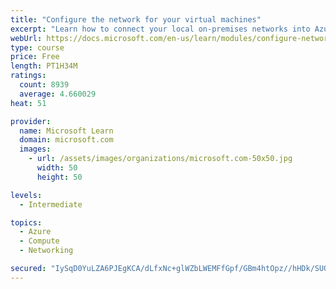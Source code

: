```yaml
---
title: "Configure the network for your virtual machines"
excerpt: "Learn how to connect your local on-premises networks into Azure using virtual networks, VPN gateways, and Azure ExpressRoute."
webUrl: https://docs.microsoft.com/en-us/learn/modules/configure-network-for-azure-virtual-machines/
type: course
price: Free
length: PT1H34M
ratings:
  count: 8939
  average: 4.660029
heat: 51

provider:
  name: Microsoft Learn
  domain: microsoft.com
  images:
    - url: /assets/images/organizations/microsoft.com-50x50.jpg
      width: 50
      height: 50

levels:
  - Intermediate

topics:
  - Azure
  - Compute
  - Networking

secured: "IySqD0YuLZA6PJEgKCA/dLfxNc+glWZbLWEMFfGpf/GBm4htOpz//hHDk/SUORez9EtzobJe2stKFcrC6LqPT/vJ6DKRsc6+VDnCwATYerpT+V0gvOWpIy9l7ecdLv5rTJCCPdnL6BsSnOC1IGjaO5eeoucSfdJ0BpZvzXvSQG/8mXEwRt9lb+kWR2WflTloPCDy0LzrQmAE+bnCpHI4JMd2aSym6LlR9R/T1VlXRr6EOGwUmbIzMLjjR8s/k+GbHaL/wKQMVtBCM43/4zjRLcVXyWzvp9cTP/rGwUy+yMyjybdzyawOp0n7cGR6IgWCewJ2QLDZwvZyyiC+G0k/5J0Nmh/yGpwyhbIoTj8vLc7um+0BBsnNU9wlYE2TByS6ThXkU+Nmp9PJYUzvYPMmbNXoTM6pbip1tEMrQisqRVc=;vyEYM1jDkTjTindPm8TRCQ=="
---
```


